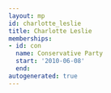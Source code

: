 ```yaml
---
layout: mp
id: charlotte_leslie
title: Charlotte Leslie
memberships:
- id: con
  name: Conservative Party
  start: '2010-06-08'
  end: 
autogenerated: true
---
```

